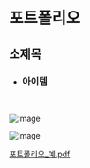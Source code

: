 # 포트폴리오
## 소제목
  - ### 아이템
<br/>

![image](https://user-images.githubusercontent.com/46768760/118617484-a5ba7000-b7fd-11eb-855e-cfad90de6135.png)

![image](https://user-images.githubusercontent.com/46768760/118618089-398c3c00-b7fe-11eb-9c98-41bd9f3d6fb9.png)

[포트폴리오_예.pdf](https://github.com/JuHyeon-S/Portfolio/files/6499607/_.pdf)
